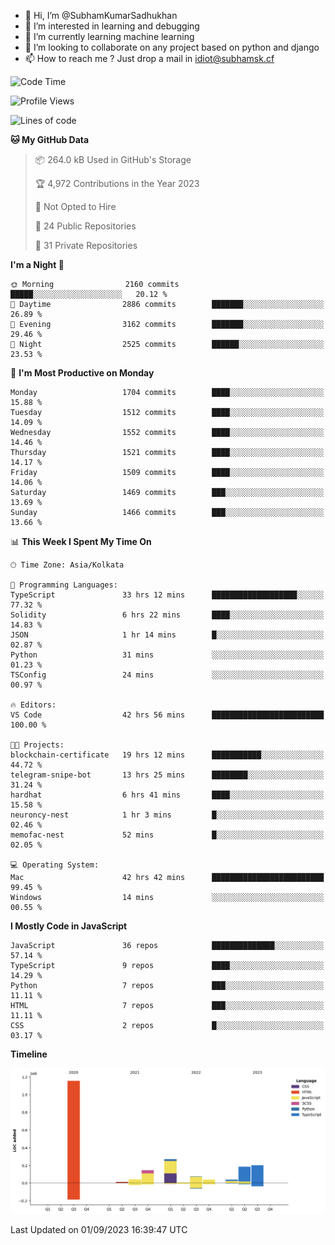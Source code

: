 - 👋 Hi, I’m @SubhamKumarSadhukhan
- 👀 I’m interested in learning and debugging
- 🌱 I’m currently learning machine learning
- 💞️ I’m looking to collaborate on any project based on python and django
- 📫 How to reach me ?
      Just drop a mail in idiot@subhamsk.cf

<!---
SubhamKumarSadhukhan/SubhamKumarSadhukhan is a ✨ special ✨ repository because its `README.md` (this file) appears on your GitHub profile.
You can click the Preview link to take a look at your changes.
--->


<!--START_SECTION:waka-->
![Code Time](http://img.shields.io/badge/Code%20Time-1%2C540%20hrs%2034%20mins-blue)

![Profile Views](http://img.shields.io/badge/Profile%20Views-14-blue)

![Lines of code](https://img.shields.io/badge/From%20Hello%20World%20I%27ve%20Written-2.2%20million%20lines%20of%20code-blue)

**🐱 My GitHub Data** 

> 📦 264.0 kB Used in GitHub's Storage 
 > 
> 🏆 4,972 Contributions in the Year 2023
 > 
> 🚫 Not Opted to Hire
 > 
> 📜 24 Public Repositories 
 > 
> 🔑 31 Private Repositories 
 > 
**I'm a Night 🦉** 

```text
🌞 Morning                2160 commits        █████░░░░░░░░░░░░░░░░░░░░   20.12 % 
🌆 Daytime                2886 commits        ███████░░░░░░░░░░░░░░░░░░   26.89 % 
🌃 Evening                3162 commits        ███████░░░░░░░░░░░░░░░░░░   29.46 % 
🌙 Night                  2525 commits        ██████░░░░░░░░░░░░░░░░░░░   23.53 % 
```
📅 **I'm Most Productive on Monday** 

```text
Monday                   1704 commits        ████░░░░░░░░░░░░░░░░░░░░░   15.88 % 
Tuesday                  1512 commits        ████░░░░░░░░░░░░░░░░░░░░░   14.09 % 
Wednesday                1552 commits        ████░░░░░░░░░░░░░░░░░░░░░   14.46 % 
Thursday                 1521 commits        ████░░░░░░░░░░░░░░░░░░░░░   14.17 % 
Friday                   1509 commits        ████░░░░░░░░░░░░░░░░░░░░░   14.06 % 
Saturday                 1469 commits        ███░░░░░░░░░░░░░░░░░░░░░░   13.69 % 
Sunday                   1466 commits        ███░░░░░░░░░░░░░░░░░░░░░░   13.66 % 
```


📊 **This Week I Spent My Time On** 

```text
🕑︎ Time Zone: Asia/Kolkata

💬 Programming Languages: 
TypeScript               33 hrs 12 mins      ███████████████████░░░░░░   77.32 % 
Solidity                 6 hrs 22 mins       ████░░░░░░░░░░░░░░░░░░░░░   14.83 % 
JSON                     1 hr 14 mins        █░░░░░░░░░░░░░░░░░░░░░░░░   02.87 % 
Python                   31 mins             ░░░░░░░░░░░░░░░░░░░░░░░░░   01.23 % 
TSConfig                 24 mins             ░░░░░░░░░░░░░░░░░░░░░░░░░   00.97 % 

🔥 Editors: 
VS Code                  42 hrs 56 mins      █████████████████████████   100.00 % 

🐱‍💻 Projects: 
blockchain-certificate   19 hrs 12 mins      ███████████░░░░░░░░░░░░░░   44.72 % 
telegram-snipe-bot       13 hrs 25 mins      ████████░░░░░░░░░░░░░░░░░   31.24 % 
hardhat                  6 hrs 41 mins       ████░░░░░░░░░░░░░░░░░░░░░   15.58 % 
neuroncy-nest            1 hr 3 mins         █░░░░░░░░░░░░░░░░░░░░░░░░   02.46 % 
memofac-nest             52 mins             █░░░░░░░░░░░░░░░░░░░░░░░░   02.05 % 

💻 Operating System: 
Mac                      42 hrs 42 mins      █████████████████████████   99.45 % 
Windows                  14 mins             ░░░░░░░░░░░░░░░░░░░░░░░░░   00.55 % 
```

**I Mostly Code in JavaScript** 

```text
JavaScript               36 repos            ██████████████░░░░░░░░░░░   57.14 % 
TypeScript               9 repos             ████░░░░░░░░░░░░░░░░░░░░░   14.29 % 
Python                   7 repos             ███░░░░░░░░░░░░░░░░░░░░░░   11.11 % 
HTML                     7 repos             ███░░░░░░░░░░░░░░░░░░░░░░   11.11 % 
CSS                      2 repos             █░░░░░░░░░░░░░░░░░░░░░░░░   03.17 % 
```



**Timeline**

![Lines of Code chart](https://raw.githubusercontent.com/SubhamKumarSadhukhan/SubhamKumarSadhukhan/main/assets/bar_graph.png)


 Last Updated on 01/09/2023 16:39:47 UTC
<!--END_SECTION:waka-->
